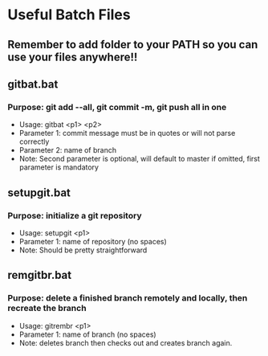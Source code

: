 # Useful Batch Files
## Remember to add folder to your PATH so you can use your files anywhere!!

## gitbat.bat
### Purpose: git add --all, git commit -m, git push all in one
* Usage: gitbat \<p1\> \<p2\>
* Parameter 1: commit message must be in quotes or will not parse correctly
* Parameter 2: name of branch
* Note: Second parameter is optional, will default to master if omitted, first parameter is mandatory

## setupgit.bat
### Purpose: initialize a git repository
* Usage: setupgit \<p1\>
* Parameter 1: name of repository \(no spaces\)
* Note: Should be pretty straightforward

## remgitbr.bat
### Purpose: delete a finished branch remotely and locally, then recreate the branch
* Usage: gitrembr \<p1\>
* Parameter 1: name of branch \(no spaces\)
* Note: deletes branch then checks out and creates branch again.
